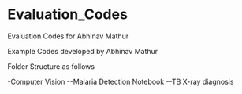 # Evaluation_Codes
 Evaluation Codes for Abhinav Mathur


Example Codes developed by Abhinav Mathur

Folder Structure as follows

-Computer Vision
--Malaria Detection Notebook
--TB X-ray diagnosis
